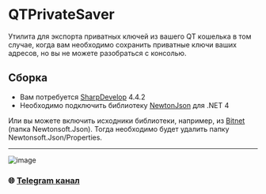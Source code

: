 

# QTPrivateSaver
Утилита для экспорта приватных ключей из вашего QT кошелька в том случае, когда вам необходимо сохранить приватные ключи ваших адресов, но вы не можете разобраться с консолью.

## Сборка

* Вам потребуется [SharpDevelop](http://www.icsharpcode.net/OpenSource/SD/Default.aspx) 4.4.2
* Необходимо подключить библиотеку [NewtonJson](https://www.newtonsoft.com/json) для .NET 4

Или вы можете включить исходники библиотеки, например, из [Bitnet](https://sourceforge.net/projects/bitnet) (папка Newtonsoft.Json). Тогда необходимо будет удалить папку Newtonsoft.Json/Properties.

---

![image](https://github.com/Sagleft/Sagleft/raw/master/image.png)

### :globe_with_meridians: [Telegram канал](https://t.me/+VIvd8j6xvm9iMzhi)

